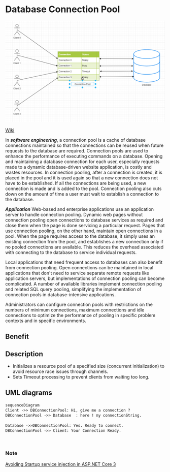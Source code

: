 # Database Connection Pool

![idea](https://raw.githubusercontent.com/maithanhduyan/DotNetCorePractice/master/docs/DatabaseConnectionPool/Concept.PNG "Idea")

[Wiki ]('https://en.wikipedia.org/wiki/Connection_pool')

In ***software engineering***, a connection pool is a cache of database connections maintained so that the connections can be reused when future requests to the database are required. Connection pools are used to enhance the performance of executing commands on a database. Opening and maintaining a database connection for each user, especially requests made to a dynamic database-driven website application, is costly and wastes resources. In connection pooling, after a connection is created, it is placed in the pool and it is used again so that a new connection does not have to be established. If all the connections are being used, a new connection is made and is added to the pool. Connection pooling also cuts down on the amount of time a user must wait to establish a connection to the database.

***Application***
Web-based and enterprise applications use an application server to handle connection pooling. Dynamic web pages without connection pooling open connections to database services as required and close them when the page is done servicing a particular request. Pages that use connection pooling, on the other hand, maintain open connections in a pool. When the page requires access to the database, it simply uses an existing connection from the pool, and establishes a new connection only if no pooled connections are available. This reduces the overhead associated with connecting to the database to service individual requests.

Local applications that need frequent access to databases can also benefit from connection pooling. Open connections can be maintained in local applications that don't need to service separate remote requests like application servers, but implementations of connection pooling can become complicated. A number of available libraries implement connection pooling and related SQL query pooling, simplifying the implementation of connection pools in database-intensive applications.

Administrators can configure connection pools with restrictions on the numbers of minimum connections, maximum connections and idle connections to optimize the performance of pooling in specific problem contexts and in specific environments.

## Benefit




## Description
- Initializes a resource pool of a specified size (concurrent initialization) to avoid resource race issues through channels.
- Sets Timeout processing to prevent clients from waiting too long.





## UML diagrams
```mermaid
sequenceDiagram
Client ->> DBConnectionPool: Hi, give me a connection ?
DBConnectionPool ->> Database  : here ! my connectionString.

Database ->>DBConnectionPool: Yes. Ready to connect.
DBConnectionPool ->> Client: Your Connection Ready.
```
<br/>


### Note

[Avoiding Startup service injection in ASP.NET Core 3]('https://andrewlock.net/avoiding-startup-service-injection-in-asp-net-core-3/')